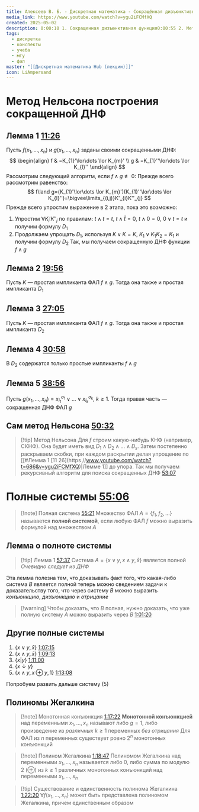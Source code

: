 ```yaml
---
title: Алексеев В. Б. - Дискретная математика - Сокращённая дизъюнктивная функция. Полные системы
media_link: https://www.youtube.com/watch?v=ygu2iFCMfXQ
created: 2025-05-02
description: 0:00:10 1. Сокращенная дизъюнктивная функция0:00:55 2. Метод Нельсона построения сокращённой дизъюнктивной функции0:08:55 3. Теорема о сокращённой дизъюнктив...
tags:
  - дискретка
  - конспекты
  - учеба
  - мгу
  - фал
master: "[[Дискретная математика Hub (лекции)]]"
icon: LiAmpersand
---
```

# Метод Нельсона построения сокращенной ДНФ
## Лемма 1 [11:26](https://www.youtube.com/watch?t=686&v=ygu2iFCMfXQ)
Пусть $f(x_{1},\dots,x_{n})$ и $g(x_{1},\dots,x_{n})$ заданы своими сокращенными ДНФ:
$$
\begin{align}
f & =K_{1}'\lor\dots \lor K_{m}' \\
g & =K_{1}''\lor\dots \lor K_{l}''
\end{align}
$$
 Рассмотрим следующий алгоритм, если $f\land g \not\equiv0$:
Прежде всего рассмотрим равенство:
$$
f\land g=(K_{1}'\lor\dots \lor K_{m}')(K_{1}''\lor\dots \lor K_{l}'')=\bigvee\limits_{(i,j)}K'_{i}K''_{j}
$$
Прежде всего упростим выражение в 2 этапа, пока это возможно:
1. Упростим $\forall K_{i}'K''_{j}$ по правилам: $t\land t=t$, $t\land \bar{t}=0$, $t\land0=0$, $0\lor t=t$ и получим формулу $D_{1}$
2. Продолжаем упрощать $D_{1}$, используя $K\lor K=K$, $K_{1}\lor K_{1}K_{2}=K_{1}$ и получим формулу $D_{2}$
Так, мы получаем сокращенную ДНФ функции $f\land g$ 

## Лемма 2 [19:56](https://www.youtube.com/watch?t=1196&v=ygu2iFCMfXQ)
Пусть $K$ — простая импликанта ФАЛ $f \land g$. Тогда она также и простая импликанта $D_{1}$

## Лемма 3 [27:05](https://www.youtube.com/watch?t=1625&v=ygu2iFCMfXQ)
Пусть $K$ — простая импликанта ФАЛ $f \land g$. Тогда она также и простая импликанта $D_{2}$

## Лемма 4 [30:58](https://www.youtube.com/watch?t=1858&v=ygu2iFCMfXQ)
В $D_{2}$ содержатся только простые импликанты $f \land g$

## Лемма 5 [38:56](https://www.youtube.com/watch?t=2336&v=ygu2iFCMfXQ)
Пусть $g(x_{1},\dots,x_{n})=x_{i_{1}}^{\sigma_{1}}\lor\dots \lor x_{i_{k}}^{\sigma_{k}},~k\geq1$. Тогда правая часть — сокращенная ДНФ ФАЛ $g$

## Сам метод Нельсона [50:32](https://www.youtube.com/watch?t=3032&v=ygu2iFCMfXQ)
> [!tip] Метод Нельсона
> Для $f$ строим какую-нибудь КНФ (например, СКНФ). Она будет иметь вид $D_{1}\land D_{2}\land\dots \land D_{s}$. Затем постепенно раскрываем скобки, при каждом раскрытии делая упрощение по [[#Лемма 1 [11 26](https //www.youtube.com/watch?t=686&v=ygu2iFCMfXQ)|Лемме 1]] до упора. Так мы получаем рекурсивный алгоритм для поиска сокращенных ДНФ [53:07](https://www.youtube.com/watch?t=3187&v=ygu2iFCMfXQ)

# Полные системы [55:06](https://www.youtube.com/watch?t=3306&v=ygu2iFCMfXQ)
> [!note] Полная система [55:21](https://www.youtube.com/watch?t=3321&v=ygu2iFCMfXQ)
> Множество ФАЛ $A=\{ f_{1}, f_{2},\dots \}$ называется **полной системой**, если любую ФАЛ $f$ можно выразить формулой над множеством $A$

## Лемма о полноте системы
> [!tip] Лемма 1 [57:37](https://www.youtube.com/watch?t=3457&v=ygu2iFCMfXQ)
> Система $A=\{ x\lor y,x\land y,\bar{x} \}$ является полной
> *Очевидно следует из ДНФ*

Эта лемма полезна тем, что доказывать факт того, что какая-либо система $B$ является полной теперь можно сведением задачи к доказательству того, что через систему $B$ можно выразить *конъюнкцию*, *дизъюнкцию* и *отрицание*

> [!warning] Чтобы доказать, что $B$ полная, нужно доказать, что уже полную систему $A$ можно выразить через $B$ [1:01:20](https://www.youtube.com/watch?t=3698&v=ygu2iFCMfXQ)

## Другие полные системы
1. $\{ x\lor y,\bar{x} \}$ [1:07:15](https://www.youtube.com/watch?t=4035&v=ygu2iFCMfXQ)
2. $\{ x\land y,\bar{x} \}$ [1:09:13](https://www.youtube.com/watch?t=4153&v=ygu2iFCMfXQ)
3. $\{ x|y \}$ [1:11:00](https://www.youtube.com/watch?t=4274&v=ygu2iFCMfXQ)
4. $\{ x\downarrow y \}$
5. $\{ x\land y,x\oplus y, 1 \}$ [1:13:08](https://www.youtube.com/watch?t=4388&v=ygu2iFCMfXQ)

Попробуем развить дальше систему (5)

## Полиномы Жегалкина
> [!note] Монотонная конъюнкция [1:17:22](https://www.youtube.com/watch?t=4642&v=ygu2iFCMfXQ)
> **Монотонной конъюнкцией** над переменными $x_{1},\dots,x_{n}$ называют либо $g=1$, либо произведение из *различных* $k\geq1$ переменных *без отрицания*
> Для ФАЛ из $n$ переменных существует ровно $2^{n}$ монотонных конъюнкций

> [!note] Полином Жегалкина [1:18:47](https://www.youtube.com/watch?t=4727&v=ygu2iFCMfXQ)
> Полиномом Жегалкина над переменными $x_{1},\dots,x_{n}$ называется либо $0$, либо сумма по модулю 2 ($\oplus$) из $k\geq1$ различных монотонных конъюнкций над переменными $x_{1},\dots,x_{n}$

> [!tip] Существование и единственность полинома Жегалкина [1:22:20](https://www.youtube.com/watch?t=4918&v=ygu2iFCMfXQ)
> $\forall f(x_{1},\dots,x_{n})$ может быть представлена полиномом Жегалкина, причем единственным образом